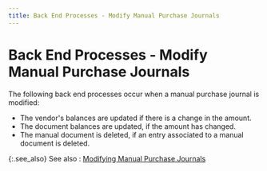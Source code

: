 ```yaml
---
title: Back End Processes - Modify Manual Purchase Journals
---
```


# Back End Processes - Modify Manual Purchase Journals


The following back end processes occur when a manual purchase journal is modified:

- The vendor's balances are updated if there is a change in the amount.
- The document balances are updated, if the amount has changed.
- The manual document is deleted, if an entry associated to a manual document is deleted.



{:.see_also}
See also
: [Modifying Manual Purchase Journals]({{site.acc_baseurl}}/purchasing/purchase-jrnl-proc/manual-jrnl/modify-jrnls/modifying_manual_purchase_journals.html)
